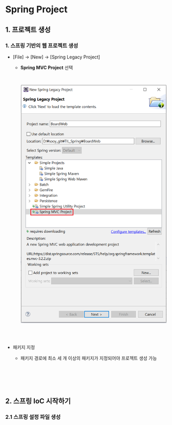# Spring Project

## 1. 프로젝트 생성

### 1. 스프링 기반의 웹 프로젝트 생성

- [File] -> [New] -> [Spring Legacy Project]

  - **Spring MVC Project** 선택

    <br>
    
    ![1576158640954](images/1576158640954.png)

<br>

<br>

- 패키지 지정

  - 패키지 경로에 최소 세 개 이상의 패키지가 지정되어야 프로젝트 생성 가능

    <br>


<br>

<br>

##  2. 스프링 IoC 시작하기

### 2.1 스프링 설정 파일 생성



